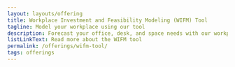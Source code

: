 ```yaml
---
layout: layouts/offering
title: Workplace Investment and Feasibility Modeling (WIFM) Tool
tagline: Model your workplace using our tool
description: Forecast your office, desk, and space needs with our workplace investment and feasibility modeling (WIFM) tool
listLinkText: Read more about the WIFM tool
permalink: /offerings/wifm-tool/
tags: offerings
---
```

